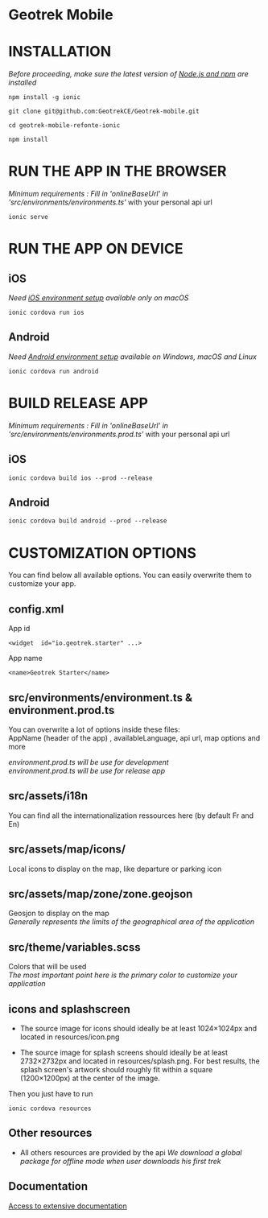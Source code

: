 # Geotrek Mobile

# INSTALLATION

_Before proceeding, make sure the latest version of [Node.js and npm](https://nodejs.org/en/) are installed_

    npm install -g ionic

    git clone git@github.com:GeotrekCE/Geotrek-mobile.git

    cd geotrek-mobile-refonte-ionic

    npm install

# RUN THE APP IN THE BROWSER

_Minimum requirements : Fill in 'onlineBaseUrl' in 'src/environments/environments.ts'_ with your personal api url

    ionic serve

# RUN THE APP ON DEVICE

## iOS

_Need [iOS environment setup](https://ionicframework.com/docs/installation/ios) available only on macOS_

    ionic cordova run ios

## Android

_Need [Android environment setup](https://ionicframework.com/docs/installation/android) available on Windows, macOS and Linux_

    ionic cordova run android

# BUILD RELEASE APP

_Minimum requirements : Fill in 'onlineBaseUrl' in 'src/environments/environments.prod.ts'_ with your personal api url

## iOS

    ionic cordova build ios --prod --release

## Android

    ionic cordova build android --prod --release

# CUSTOMIZATION OPTIONS

You can find below all available options. You can easily overwrite them to customize your app.

## config.xml

App id

    <widget  id="io.geotrek.starter" ...>

App name

    <name>Geotrek Starter</name>

## src/environments/environment.ts & environment.prod.ts

You can overwrite a lot of options inside these files:  
AppName (header of the app) , availableLanguage, api url, map options and more

_environment.prod.ts will be use for development  
environment.prod.ts will be use for release app_

## src/assets/i18n

You can find all the internationalization ressources here (by default Fr and En)

## src/assets/map/icons/

Local icons to display on the map, like departure or parking icon

## src/assets/map/zone/zone.geojson

Geosjon to display on the map  
_Generally represents the limits of the geographical area of the application_

## src/theme/variables.scss

Colors that will be used  
_The most important point here is the primary color to customize your application_

## icons and splashscreen

- The source image for icons should ideally be at least 1024×1024px and located in resources/icon.png

- The source image for splash screens should ideally be at least 2732×2732px and located in resources/splash.png. For best results, the splash screen's artwork should roughly fit within a square (1200×1200px) at the center of the image.

Then you just have to run

    ionic cordova resources

## Other resources

- All others resources are provided by the api
  _We download a global package for offline mode when user downloads his first trek_

## Documentation

[Access to extensive documentation](https://geotrekce.github.io/Geotrek-mobile/docs/)
